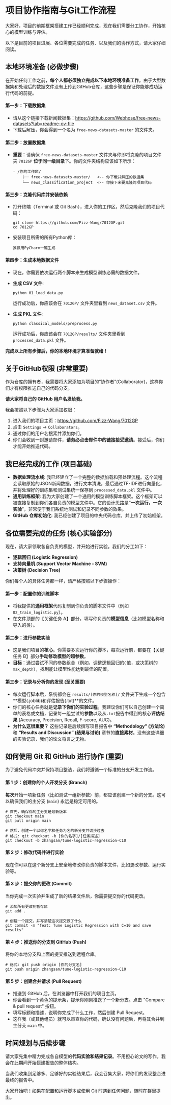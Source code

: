 

# 项目协作指南与Git工作流程

大家好，项目的前期框架搭建工作已经顺利完成，现在我们需要分工协作，开始核心的模型训练与评估。

以下是目前的项目进展、各位需要完成的任务、以及我们的协作方式，请大家仔细阅读。

## 本地环境准备 (必做步骤)

在开始任何工作之前，**每个人都必须独立完成以下本地环境准备工作**。由于大型数据集和处理后的数据文件没有上传到GitHub仓库，这些步骤是保证你能够成功运行代码的前提。

#### **第一步：下载数据集**

- 请从这个链接下载新闻数据集：https://github.com/Webhose/free-news-datasets?tab=readme-ov-file
- 下载后解压，你会得到一个名为 `free-news-datasets-master` 的文件夹。

#### **第二步：放置数据集**

- **重要**：请确保 `free-news-datasets-master` 文件夹与你即将克隆的项目文件夹 `7012GP` **位于同一级目录**下。你的文件夹结构应该如下所示：

  ```
  - /你的工作区/
      ├── free-news-datasets-master/   <-- 你下载并解压的数据集
      └── news_classification_project  <-- 你接下来要克隆的项目代码
  ```

#### **第三步：克隆代码库并安装依赖**

- 打开终端（Terminal 或 Git Bash），进入你的工作区，然后克隆我们的项目代码：

  ```
  git clone https://github.com/Fizz-Wang/7012GP.git
  cd 7012GP
  ```

- 安装项目所需的所有Python库：

  ```
  推荐用PyCharm一键生成
  ```

#### **第四步：生成本地数据文件**

- 现在，你需要依次运行两个脚本来生成模型训练必需的数据文件。

- **生成 CSV 文件**:

  ```
  python 01_load_data.py
  ```

  运行成功后，你应该会在 `7012GP/` 文件夹里看到 `news_dataset.csv` 文件。

- **生成 PKL 文件**:

  ```
  python classical_models/preprocess.py
  ```

  运行成功后，你应该会在 `7012GP/results/` 文件夹里看到 `processed_data.pkl` 文件。

**完成以上所有步骤后，你的本地环境才算准备就绪！**

## 关于GitHub权限 (非常重要)

作为仓库的拥有者，我需要将大家添加为项目的“协作者”(Collaborator)，这样你们才有权限推送自己的代码分支。

**请大家将自己的 GitHub 用户名发给我。**

我会按照以下步骤为大家添加权限：

1. 进入我们的项目主页：https://github.com/Fizz-Wang/7012GP
2. 点击 `Settings` -> `Collaborators`。
3. 通过你们的用户名搜索并添加你们。
4. 你们会收到一封邀请邮件，**请务必点击邮件中的链接接受邀请**。接受后，你们才能开始推送代码。

## 我已经完成的工作 (项目基础)

- **数据处理流水线**: 我已经建立了一个完整的数据加载和预处理流程。这个流程会读取原始的JSON新闻数据，进行文本清洗，最后通过TF-IDF进行向量化，并将处理好的训练集和测试集统一保存到 `processed_data.pkl` 文件中。
- **通用训练框架**: 我为大家创建了一个通用的模型训练脚本框架。这个框架可以被直接复制到你们各自负责的模型文件中。它的设计思路是“**一次运行，一次实验**”，非常便于我们系统地测试和记录不同参数的效果。
- **GitHub 仓库初始化**: 我已经创建了项目的中央代码仓库，并上传了初始框架。

## 各位需要完成的任务 (核心实验部分)

现在，请大家领取各自负责的模型，并开始进行实验。我们的分工如下：

- **逻辑回归 (Logistic Regression)**
- **支持向量机 (Support Vector Machine - SVM)**
- **决策树 (Decision Tree)**

你们每个人的具体任务都一样，请严格按照以下步骤操作：

#### 第一步：配置你的训练脚本

- 将我提供的**通用框架**代码复制到你负责的脚本文件中（例如 `02_train_logistic.py`）。
- 在文件顶部的【关键任务 A】部分，填写你负责的**模型信息**（比如模型名称和导入的类）。

#### 第二步：进行参数实验

- 这是我们项目的**核心**。你需要多次运行你的脚本，每次运行前，都要在【关键任务 B】部分**手动修改模型的超参数**。
- **目标**：通过尝试不同的参数组合（例如，调整逻辑回归的`C`值，或决策树的`max_depth`），找到能让模型性能达到最佳的配置。

#### 第三步：记录与分析你的发现 (至关重要)

- 每次运行脚本后，系统都会在 `results/[你的模型名称]/` 文件夹下生成一个包含**模型(.joblib)和评估报告(.txt)**的文件。
- 你们的核心任务就是**记录下你们的实验过程**。我建议你们可以自己创建一个简单的表格或文档，记录每一组尝试的**参数**以及从`.txt`报告中得到的核心**评估结果** (Accuracy, Precision, Recall, F-score, AUC)。
- **为什么这很重要？** 这些记录是后续撰写项目报告中 **“Methodology” (方法论)** 和 **“Results and Discussion” (结果与讨论)** 章节的**直接素材**。没有这些详细的实验记录，我们的论文将言之无物。

## 如何使用 Git 和 GitHub 进行协作 (重要)

为了避免代码冲突并保持项目整洁，我们将遵循一个标准的分支开发工作流。

#### 第 1 步：创建你的个人开发分支 (Branch)

**每次**开始一项新任务（比如测试一组新参数）前，都应该创建一个新的分支。这可以确保我们的主分支 (`main`) 永远是稳定可用的。

```
# 首先，确保你的主分支是最新版本
git checkout main
git pull origin main

# 然后，创建一个以你名字和任务为名的新分支并切换过去
# 格式: git checkout -b [你的名字]/[任务描述]
git checkout -b zhangsan/tune-logistic-regression-C10
```

#### 第 2 步：修改代码并进行实验

现在你可以在这个新分支上安全地修改你负责的脚本文件，比如更改参数、运行实验等。

#### 第 3 步：提交你的更改 (Commit)

当你完成一次实验并生成了新的结果文件后，你需要提交你的代码更改。

```
# 添加所有更改到暂存区
git add .

# 创建一个提交，并写清楚这次提交做了什么
git commit -m "feat: Tune Logistic Regression with C=10 and save results"
```

#### 第 4 步：推送你的分支到 GitHub (Push)

将你的本地分支和上面的提交推送到远程仓库。

```
# 格式: git push origin [你的分支名]
git push origin zhangsan/tune-logistic-regression-C10
```

#### 第 5 步：创建合并请求 (Pull Request)

- 推送到 GitHub 后，在浏览器中打开我们的项目主页。
- 你会看到一个黄色的提示条，提示你刚刚推送了一个新分支。点击 "Compare & pull request" 按钮。
- 填写标题和描述，说明你完成了什么工作，然后创建 Pull Request。
- 这样我（或其他组员）就可以审查你的代码，确认没有问题后，再将其合并到主分支 `main` 中。

## 时间规划与后续步骤

请大家先集中精力完成各自模型的**代码实验和结果记录**。不用担心论文的写作，我会在此期间开始搭建报告的整体结构。

当我们收集到足够多、足够好的实验结果后，我会召集大家，将你们的发现整合进最终的报告中。

大家开始吧！如果在配置和运行脚本或使用 Git 时遇到任何问题，随时在群里提出。